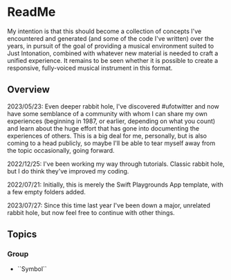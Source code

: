 # ReadMe

My intention is that this should become a collection of concepts I've encountered and generated (and some of the code I've written) over the years, in pursuit of the goal of providing a musical environment suited to Just Intonation, combined with whatever new material is needed to craft a unified experience. It remains to be seen whether it is possible to create a responsive, fully-voiced musical instrument in this format.

## Overview

2023/05/23: Even deeper rabbit hole, I've discovered #ufotwitter and now have some semblance of a community with whom I can share my own experiences (beginning in 1987, or earlier, depending on what you count) and learn about the huge effort that has gone into documenting the experiences of others. This is a big deal for me, personally, but is also coming to a head publicly, so maybe I'll be able to tear myself away from the topic occasionally, going forward.

2022/12/25: I've been working my way through tutorials. Classic rabbit hole, but I do think they've improved my coding.

2022/07/21: Initially, this is merely the Swift Playgrounds App template, with a few empty folders added.

2023/07/27: Since this time last year I've been down a major, unrelated rabbit hole, but now feel free to continue with other things.

## Topics

### <!--@START_MENU_TOKEN@-->Group<!--@END_MENU_TOKEN@-->

- <!--@START_MENU_TOKEN@-->``Symbol``<!--@END_MENU_TOKEN@-->
